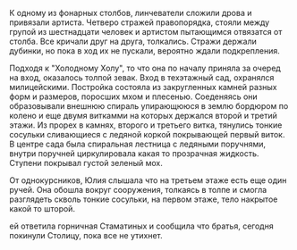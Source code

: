 К одному из фонарных столбов, линчеватели сложили дрова и привязали артиста. Четверо стражей правопорядка, стояли между групой из шестнадцати человек и артистом пытающимся отвязатся от столба. Все кричали друг на друга, толкались. Стражи держали дубинки, но пока в ход их не пускали, вероятно ждали подкрепления.

Подходя к "Холодному Холу", то что она по началу приняла за очеред на вход, оказалось толпой зевак. Вход в техэтажный сад, охранялся милицейскими. Постройка состояла из закругленных камней разных форм и размеров, поросших мхом и плесенью. Соеденяясь они образовывали внешнюю спираль упирающююся в землю бордюром по колено и еще двумя виткамми на которых держался второй и третий этажи. Из прорех в камнях, второго и третьего витка, тянулись тонкие сосульки сливающиеся с ледяной коркой покрывающей первый виток. В центре сада была спиральная лестница с ледяными поручнями, внутри поручней циркулировала какая то прозрачная жидкость. Ступени покрывал густой зеленый мох. 

От однокурсников, Юлия слышала что на третьем этаже есть еще один ручей. Она обошла вокруг сооружения, толкаясь в толпе и смогла разглядеть скволь тонкие сосульки, на первом этаже, тело накрытое какой то шторой.


 ей ответила горничная Стаматиных и сообщила что братья, сегодня покинули Столицу, пока все не утихнет.  
